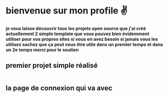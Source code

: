 <h1>bienvenue sur mon profile ✌</h1>
<h4> je vous laisse découvrir tous les projets open source que j'ai créé actuellement 2 simple template que vous pouvez bien évidemment utiliser pour vos propres sites si vous en avez besoin si jamais vous les utilisez sachez que ça peut vous être utile dans un premier temps et dans un 2e temps merci pour le soutien</h4>
<h2>premier projet simple réalisé</h2>
<img src="https://cdn.discordapp.com/attachments/1295455896264245370/1319863462171643975/Capture_decran_2024-12-20_190108.png?ex=67678223&is=676630a3&hm=8a5045d24228edd6f201e9f96904f452de38a5014d719111dc802485ab09d43b&" alt="">
<h2>la page de connexion qui va avec</h2>
<img src="https://cdn.discordapp.com/attachments/1295455896264245370/1319863462465110086/Capture_decran_2024-12-20_190130.png?ex=67678223&is=676630a3&hm=f0809cba16f880a11afee5c0e175b4523bfb6cede9f18122025f873218c6de39&" alt="">

